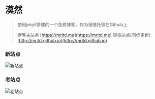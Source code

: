 # 漠然

> 使用jekyll搭建的一个免费博客，作为镜像托管在Github上
>
> 博客主站点 [https://mritd.me](https://mritd.me) 镜像站点(同步更新) [http://mritd.github.io](http://mritd.github.io)

### 新站点

![新站点](https://cdn.oss.link/markdown/vlnfy.png)

### 老站点

![老站点](https://cdn.oss.link/markdown/jekyll_homepage.png)

